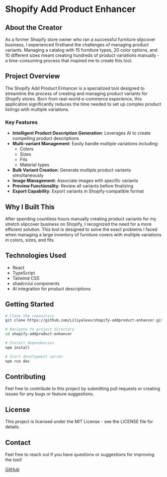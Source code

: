 
# Shopify Add Product Enhancer

## About the Creator
As a former Shopify store owner who ran a successful furniture slipcover business, I experienced firsthand the challenges of managing product variants. Managing a catalog with 15 furniture types, 20 color options, and 10 different sizes meant creating hundreds of product variations manually - a time-consuming process that inspired me to create this tool.

## Project Overview
The Shopify Add Product Enhancer is a specialized tool designed to streamline the process of creating and managing product variants for Shopify stores. Born from real-world e-commerce experience, this application significantly reduces the time needed to set up complex product listings with multiple variations.

### Key Features

- **Intelligent Product Description Generation**: Leverages AI to create compelling product descriptions
- **Multi-variant Management**: Easily handle multiple variations including:
  - Colors
  - Sizes
  - Fits
  - Material types
- **Bulk Variant Creation**: Generate multiple product variants simultaneously
- **Image Management**: Associate images with specific variants
- **Preview Functionality**: Review all variants before finalizing
- **Export Capability**: Export variants in Shopify-compatible format

## Why I Built This

After spending countless hours manually creating product variants for my stretch slipcover business on Shopify, I recognized the need for a more efficient solution. This tool is designed to solve the exact problems I faced when managing a large inventory of furniture covers with multiple variations in colors, sizes, and fits.

## Technologies Used

- React
- TypeScript
- Tailwind CSS
- shadcn/ui components
- AI integration for product descriptions

## Getting Started

```bash
# Clone the repository
git clone https://github.com/Liliyalexx/shopify-addproduct-enhancer.git

# Navigate to project directory
cd shopify-addproduct-enhancer

# Install dependencies
npm install

# Start development server
npm run dev
```

## Contributing

Feel free to contribute to this project by submitting pull requests or creating issues for any bugs or feature suggestions.

## License

This project is licensed under the MIT License - see the LICENSE file for details.

## Contact

Feel free to reach out if you have questions or suggestions for improving the tool!

[GitHub](https://github.com/Liliyalexx)


